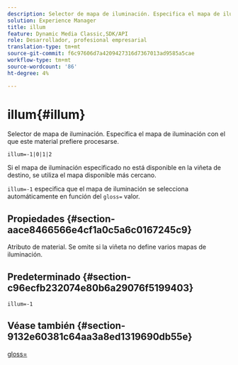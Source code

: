 ```yaml
---
description: Selector de mapa de iluminación. Especifica el mapa de iluminación con el que este material prefiere procesarse.
solution: Experience Manager
title: illum
feature: Dynamic Media Classic,SDK/API
role: Desarrollador, profesional empresarial
translation-type: tm+mt
source-git-commit: f6c97606d7a4209427316d7367013ad9585a5cae
workflow-type: tm+mt
source-wordcount: '86'
ht-degree: 4%

---
```



# illum{#illum}

Selector de mapa de iluminación. Especifica el mapa de iluminación con el que este material prefiere procesarse.

`illum=-1|0|1|2`

Si el mapa de iluminación especificado no está disponible en la viñeta de destino, se utiliza el mapa disponible más cercano.

`illum=-1` especifica que el mapa de iluminación se selecciona automáticamente en función del  `gloss=` valor.

## Propiedades {#section-aace8466566e4cf1a0c5a6c0167245c9}

Atributo de material. Se omite si la viñeta no define varios mapas de iluminación.

## Predeterminado {#section-c96ecfb232074e80b6a29076f5199403}

`illum=-1`

## Véase también {#section-9132e60381c64aa3a8ed1319690db55e}

[gloss=](../../../../../ir-api/http-protocol/image-rendering-api-ref/c-ir-http-protocol-ref/c-ir-http-protocol-command-reference/r-ir-http-gloss.md#reference-325aef2ee51e4e1584a06047427340ca)
